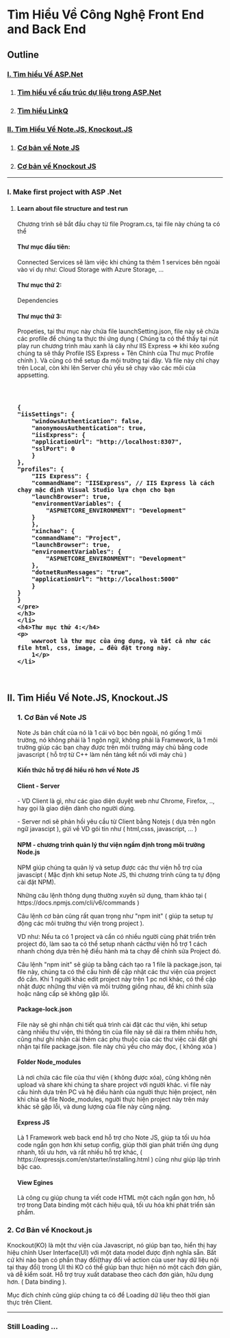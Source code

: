 <h1>Tìm Hiểu Về Công Nghệ Front End and Back End</h1>
<h2>Outline</h2>
<h3><a href="#Section1">I. Tìm hiểu Về ASP.Net
    </a></h3>
<ol>
    <li>
        <h3><a href="#Section2">Tìm hiểu về cấu trúc dự liệu trong ASP.Net
            </a></h3>
    </li>
    <li>
        <h3><a href="#Section3">Tìm hiểu LinkQ
            </a></h3>
    </li>
</ol>
<h3><a href="#Section2">II. Tìm Hiểu Về Note.JS, Knockout.JS
    </a></h3>
<ol>
    <li>
        <h3><a href="#Section2">Cơ bản về Note JS</a></h3>
    </li>
    <li>
        <h3><a href="#Section3">Cơ bản về Knockout JS
            </a></h3>
    </li>
</ol>
<hr>
</hr>
<h3>I. Make first project with ASP .Net</h3>
<ol>
    <li>
        <h4>Learn about file structure and test run
    </li>
    <div id="user-content-section1" dir="auto">
        Chương trình sẽ bắt đầu chạy từ file Program.cs, tại file này chúng ta có thể
    </div>
    <h4>Thư mục đầu tiên:</h4>
    <p> Connected Services sẽ làm việc khi chúng ta thêm 1 services bên ngoài vào ví dụ như: Cloud Storage with Azure
        Storage, …
    </p>
    <h4>Thư mục thứ 2:</h4>
    <p>
        Dependencies
    </p>
    <h4>Thư mục thứ 3:</h4>
    <p>
        Propeties, tại thư mục này chứa file launchSetting.json, file này sẽ chứa các profile để chúng ta thực thi ứng
        dụng ( Chúng ta có thể thấy tại nút play run chương trình màu xanh lá cây như IIS Express => khi kéo xuống chúng
        ta sẽ thấy Profile ISS Express + Tên Chính của Thư mục Profile chính ). Và cũng có thể setup đa mội trường tại
        đây. Và file này chỉ chạy trên Local, còn khi lên Server chủ yếu sẽ chạy vào các môi của appsetting.
    </p>
    <h3>
        <pre>

    {
    "iisSettings": {
        "windowsAuthentication": false,
        "anonymousAuthentication": true,
        "iisExpress": {
        "applicationUrl": "http://localhost:8307",
        "sslPort": 0
        }
    },
    "profiles": {
        "IIS Express": {
        "commandName": "IISExpress", // IIS Express là cách chạy mặc định Visual Studio lựa chọn cho bạn
        "launchBrowser": true,
        "environmentVariables": {
            "ASPNETCORE_ENVIRONMENT": "Development"
        }
        },
        "xinchao": {
        "commandName": "Project",
        "launchBrowser": true,
        "environmentVariables": {
            "ASPNETCORE_ENVIRONMENT": "Development"
        },
        "dotnetRunMessages": "true",
        "applicationUrl": "http://localhost:5000"
        }
    }
    }
    </pre>
    </h3>
    </li>
    <h4>Thư mục thứ 4:</h4>
    <p>
        wwwroot là thư mục của ứng dụng, và tất cả như các file html, css, image, … đều đặt trong này.
        1</p>
    </li>

</ol>
<h2>II. Tìm Hiểu Về Note.JS, Knockout.JS</h2>
<ol>
    <h3>1. Cơ Bản về Note JS</h3>
    Note Js bản chất của nó là 1 cái vỏ bọc bên ngoài, nó giống 1 môi trường, nó không phải là 1 ngôn ngữ, không phải là
    Framework, là 1 môi trường giúp các bạn chạy được trên môi trường máy chủ bằng code javascript ( hỗ trợ từ C++ làm
    nền tảng kết nối với máy chủ )
    <h4>Kiến thức hỗ trợ để hiểu rõ hơn về Note JS</h4>
    <h4>Client - Server</h4>
    <p>
        - VD Client là gì, như các giao diện duyệt web như Chrome, Firefox, .., hay gọi là giao diện dành cho
        người dùng.
    </p>
    <p>
        - Server nơi sẽ phản hồi yêu cầu từ Client bằng Notejs ( dựa trên ngôn ngữ javascipt ), gửi về VD gói tin
        như (
        html,csss, javascript, … )
    </p>
    <h4>NPM - chương trình quản lý thư viện ngầm định trong môi trường Node.js</h4>
    <p>
        NPM giúp chúng ta quản lý và setup được các thư viện hỗ trợ của javascipt ( Mặc định khi setup Note JS, thì
        chương trình
        cũng ta tự động cài đặt NPM).
    </p>
    <p>
        Những câu lệnh thông dụng thường xuyên sử dụng, tham khảo tại ( https://docs.npmjs.com/cli/v6/commands )
    </p>
    <p>
        Câu lệnh cơ bản cũng rất quan trọng như "npm init" ( giúp ta setup tự động các môi trường thư viện trong
        project ).
    </p>
    <p>
        VD như: Nếu ta có 1 project và cần có nhiều người cùng phát triển trên project đó, làm sao ta có thể setup
        nhanh cácthư viện hỗ trợ 1 cách nhanh chóng dựa trên hệ điều hành mà ta chạy để chỉnh sửa Project đó.
    </p>
    <p>
        Câu lệnh "npm
        init" sẽ giúp ta bằng
        cách tạo ra 1 file là package.json, tại file này, chúng ta có thể cấu hình để cập nhật các thư viện của
        project đó cần.
        Khi 1 người khác edit project này trên 1 pc nơi khác, có thể cập nhật được những thư viện và môi trường
        giống
        nhau,
        để khi chỉnh sửa hoặc nâng cấp sẽ không gặp lỗi.
    </p>
    <h4>Package-lock.json</h4>
    <p>
        File này sẽ ghi nhận chi tiết quá trình cài đặt các thư viện, khi setup càng nhiều thư viện, thì thông tin
        của file này
        sẽ dài ra thêm nhiều hơn, cũng như ghi nhận cài thêm các phụ thuộc của các thư việc cài đặt ghi nhận tại
        file package.json.
        file này chủ yếu cho máy đọc, ( không xóa )
    </p>
    <h4>Folder Node_modules</h4>
    <p>
        Là nơi chứa các file của thư viện ( không được xóa), cũng không nên upload và share khi chúng ta share
        project với người khác.
        vì file này cấu hình dựa trên PC và hệ điều hành của người thực hiện project, nên khi chia sẽ file
        Node_modules,
        người thực hiện project này
        trên máy khác sẽ gặp lỗi, và dung lượng của file này cũng nặng.
    </p>
    <h4>Express JS</h4>
    <p>
        Là 1 Framework web back end hỗ trợ cho Note JS, giúp ta tối ưu hóa code ngắn gọn hơn khi setup config, giúp
        thời gian phát triển ứng dụng nhanh, tối ưu hơn, và rất nhiều hỗ trợ khác,
        ( https://expressjs.com/en/starter/installing.html ) cũng như giúp lập trình bậc cao.
    </p>
    <h4>View Egines</h4>
    <p>
        Là công cụ giúp chung ta viết code HTML một cách ngắn gọn hơn, hỗ trợ trong Data binding một cách hiệu quả,
        tối ưu hóa khi phát triển sản phẩm.
    </p>
</ol>
<h3>2. Cơ Bản về Knockout.js</h3>
<p>
    Knockout(KO) là một thư viện của Javascript, nó giúp bạn tạo, hiển thị hay hiệu chỉnh User Interface(UI) với một
    data model được định nghĩa sẵn. Bất cứ khi nào bạn có phần thay đổi(thay đổi về action của user hay dữ liệu nội
    tại
    thay đổi) trong UI thì KO có thể giúp bạn thực hiện nó một cách đơn giản, và dễ kiểm soát. Hỗ trợ truy xuất
    database
    theo cách đơn giản, hữu dụng hơn. ( Data binding ).
</p>
<p>
    Mục đích chính cũng giúp chúng ta có để Loading dữ liệu theo thời gian thực trên Client.
</p>
<hr>
</hr>
<h3>Still Loading ...</h3>
